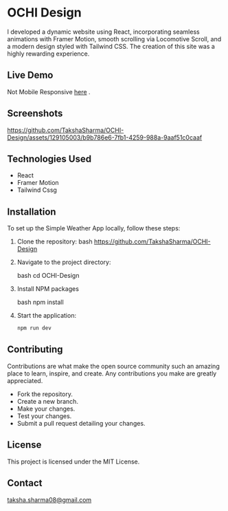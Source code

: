 # OCHI Design

I developed a dynamic website using React, incorporating seamless animations with Framer Motion, smooth scrolling via Locomotive Scroll, and a modern design styled with Tailwind CSS. The creation of this site was a highly rewarding experience.

## Live Demo

Not Mobile Responsive [here](https://ochi-design-rose.vercel.app/) .


## Screenshots

https://github.com/TakshaSharma/OCHI-Design/assets/129105003/b9b786e6-7fb1-4259-988a-9aaf51c0caaf


## Technologies Used

- React
- Framer Motion
- Tailwind Cssg

## Installation

To set up the Simple Weather App locally, follow these steps:

1. Clone the repository:
   bash
   https://github.com/TakshaSharma/OCHI-Design
   
2. Navigate to the project directory:

   bash
   cd OCHI-Design

3. Install NPM packages

   bash
   npm install


4. Start the application:

   ```bash
   npm run dev


## Contributing

Contributions are what make the open source community such an amazing place to learn, inspire, and create. Any contributions you make are greatly appreciated.

- Fork the repository.
- Create a new branch.
- Make your changes.
- Test your changes.
- Submit a pull request detailing your changes.


 ## License
 This project is licensed under the MIT License.

 ## Contact
 taksha.sharma08@gmail.com
